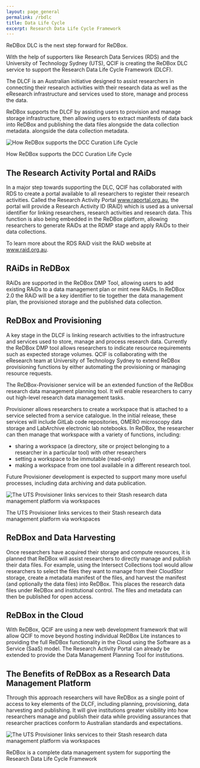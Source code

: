 ```yaml
---
layout: page_general
permalink: /rbdlc
title: Data Life Cycle
excerpt: Research Data Life Cycle Framework
---
```



ReDBox DLC is the next step forward for ReDBox.

With the help of supporters like Research Data Services (RDS) and the University of Technology Sydney (UTS), 
QCIF is creating the ReDBox DLC service to support the Research Data Life Cycle Framework (DLCF).

The DLCF is an Australian initiative designed to assist researchers in connecting their research activities with 
their research data as well as the eResearch infrastructure and services used to store, manage and process the data.

ReDBox supports the DLCF by assisting users to provision and manage storage infrastructure,
then allowing users to extract manifests of data back into ReDBox and publishing the data files 
alongside the data collection metadata.
alongside the data collection metadata.

<img src="{{ '/static/images/curationlifecycle.png' | relative_url }}" 
class="img-fluid border" 
alt="How ReDBox supports the DCC Curation Life Cycle">

How ReDBox supports the DCC Curation Life Cycle

## The Research Activity Portal and RAiDs

In a major step towards supporting the DLC, QCIF has collaborated with RDS to create a portal available to all 
researchers to register their research activities. Called the Research Activity Portal www.raportal.org.au, the 
portal will provide a Research Activity ID (RAiD) which is used as a universal identifier for linking researchers, 
research activities and research data. This function is also being embedded in the ReDBox platform, 
allowing researchers to generate RAiDs at the RDMP stage and apply RAiDs to their data collections.

To learn more about the RDS RAiD visit the RAiD website at www.raid.org.au.

## RAiDs in ReDBox

RAiDs are supported in the ReDBox DMP Tool, allowing users to add existing RAiDs to a data management plan or 
mint new RAiDs. In ReDBox 2.0 the RAiD will be a key identifier to tie together the data management plan, 
the provisioned storage and the published data collection.

## ReDBox and Provisioning

A key stage in the DLCF is linking research activities to the infrastructure and services used to store, manage and 
process research data. Currently the ReDBox DMP tool allows researchers to indicate resource requirements such as 
expected storage volumes. QCIF is collaborating with the eResearch team at University of Technology Sydney to extend 
ReDBox provisioning functions by either automating the provisioning or managing resource requests.

The ReDBox-Provisioner service will be an extended function of the ReDBox research data management planning tool.
It will enable researchers to carry out high-level research data management tasks.

Provisioner allows researchers to create a workspace that is attached to a service selected from a service catalogue.
In the initial release, these services will include GitLab code repositories, OMERO microscopy data storage and 
LabArchive electronic lab notebooks. In ReDBox, the researcher can then manage that workspace with a variety of 
functions, including:

- sharing a workspace (a directory, site or project belonging to a researcher in a particular tool) with other researchers
- setting a workspace to be immutable (read-only)
- making a workspace from one tool available in a different research tool.

Future Provisioner development is expected to support many more useful processes, including data archiving 
and data publication.

<img src="{{ '/static/images/provisioner.jpg' | relative_url }}"
class="img-fluid border"
alt="The UTS Provisioner links services to their Stash research data management platform via workspaces">

The UTS Provisioner links services to their Stash research data management platform via workspaces

## ReDBox and Data Harvesting

Once researchers have acquired their storage and compute resources, it is planned that ReDBox will assist 
researchers to directly manage and publish their data files. For example, using the Intersect Collections tool 
would allow researchers to select the files they want to manage from their CloudStor storage, create a metadata 
manifest of the files, and harvest the manifest (and optionally the data files) into ReDBox. This places the 
research data files under ReDBox and institutional control. The files and metadata can then be published for 
open access.

## ReDBox in the Cloud

With ReDBox, QCIF are using a new web development framework that will allow QCIF to move beyond hosting individual
ReDBox Lite instances to providing the full ReDBox functionality in the Cloud using the Software as a Service (SaaS)
model. The Research Activity Portal can already be extended to provide the Data Management Planning Tool for institutions.

## The Benefits of ReDBox as a Research Data Management Platform

Through this approach researchers will have ReDBox as a single point of access to key elements of the DLCF, 
including planning, provisioning, data harvesting and publishing. It will give institutions greater visibility 
into how researchers manage and publish their data while providing assurances that researcher practices conform
to Australian standards and expectations.

<img src="{{ '/static/images/rbdlc.jpg' | relative_url }}"
class="img-fluid border"
alt="The UTS Provisioner links services to their Stash research data management platform via workspaces">


ReDBox is a complete data management system for supporting the Research Data Life Cycle Framework
